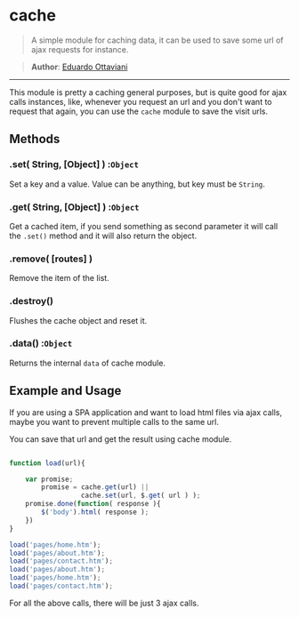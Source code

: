# cache

> A simple module for caching data, it can be used to save some url of ajax requests for instance.

>**Author**: [Eduardo Ottaviani](//github.com/Javiani)

---

This module is pretty a caching general purposes, but is quite good for ajax calls instances, like, whenever you request an url and you don't want to request that again, you can use the `cache` module to save the visit urls.


## Methods

### .set( String, [Object] ) :`Object`

Set a key and a value. Value can be anything, but key must be `String`.

### .get( String, [Object] ) :`Object`

Get a cached item, if you send something as second parameter it will call the `.set()` method and it will also return the object.

### .remove( [routes] )

Remove the item of the list.

### .destroy()

Flushes the cache object and reset it.

### .data() :`Object`

Returns the internal `data` of cache module.


## Example and Usage

If you are using a SPA application and want to load html files via ajax calls, maybe you want to prevent multiple calls to the same url.

You can save that url and get the result using cache module.


```js

function load(url){

    var promise;
        promise = cache.get(url) ||
                  cache.set(url, $.get( url ) );
    promise.done(function( response ){
        $('body').html( response );
    })
}

load('pages/home.htm');
load('pages/about.htm');
load('pages/contact.htm');
load('pages/about.htm');
load('pages/home.htm');
load('pages/contact.htm');

```

For all the above calls, there will be just 3 ajax calls.
